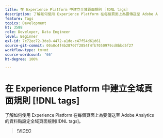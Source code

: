 ```yaml
---
title: 在 Experience Platform 中建立全域頁面規則 [!DNL tags]
description: 了解如何使用 Experience Platform 在每個頁面上為要傳送至 Adob​​e Analytics 的資料點設定全域頁面規則 [!DNL tags]。
feature: Tags
topics: Development
kt: 3588
role: Developer, Data Engineer
level: Beginner
exl-id: 7c72ec72-3de8-4472-a1de-c47f54d61d61
source-git-commit: 00a8c4f4b28707f2854f4fb7050979cd8bbd5f27
workflow-type: tm+mt
source-wordcount: '66'
ht-degree: 100%

---
```


# 在 Experience Platform 中建立全域頁面規則 [!DNL tags]

了解如何使用 Experience Platform 在每個頁面上為要傳送至 Adob&#x200B;&#x200B;e Analytics 的資料點設定全域頁面規則[!DNL tags]。

>[!VIDEO](https://video.tv.adobe.com/v/28769/?quality=12&learn=on)
